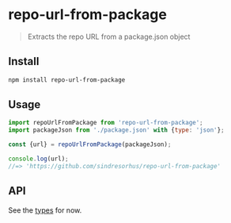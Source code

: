 # repo-url-from-package

> Extracts the repo URL from a package.json object

## Install

```sh
npm install repo-url-from-package
```

## Usage

```js
import repoUrlFromPackage from 'repo-url-from-package';
import packageJson from './package.json' with {type: 'json'};

const {url} = repoUrlFromPackage(packageJson);

console.log(url);
//=> 'https://github.com/sindresorhus/repo-url-from-package'
```

## API

See the [types](index.d.ts) for now.
